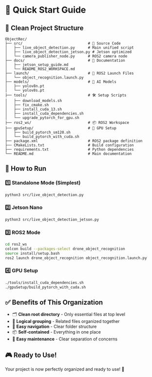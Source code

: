 # 🚀 Quick Start Guide

## 📁 Clean Project Structure

```
ObjectRec/
├── src/                              # 📝 Source Code
│   ├── live_object_detection.py      # Main unified script
│   ├── live_object_detection_jetson.py # Jetson optimized
│   └── camera_publisher_node.py      # ROS2 camera node
├── docs/                             # 📖 Documentation
│   ├── jetson_setup_guide.md
│   └── README_ROS2_WORKSPACE.md
├── launch/                           # 🚀 ROS2 Launch Files
│   └── object_recognition.launch.py
├── models/                           # 🤖 AI Models
│   ├── yolov8n.pt
│   └── yolov8s.pt
├── tools/                            # 🛠️ Setup Scripts
│   ├── download_models.sh
│   ├── fix_cmake.sh
│   ├── install_cuda_13.sh
│   ├── install_cuda_dependencies.sh
│   └── upgrade_pytorch_for_gpu.sh
├── ros2_ws/                          # 📦 ROS2 Workspace
├── gpuSetup/                         # 🚀 GPU Setup
│   ├── build_pytorch_sm120.sh
│   └── build_pytorch_with_cuda.sh
├── package.xml                       # ROS2 package definition
├── CMakeLists.txt                    # Build configuration
├── requirements.txt                  # Python dependencies
└── README.md                         # Main documentation
```

## 🎯 How to Run

### 1️⃣ Standalone Mode (Simplest)
```bash
python3 src/live_object_detection.py
```

### 2️⃣ Jetson Nano
```bash
python3 src/live_object_detection_jetson.py
```

### 3️⃣ ROS2 Mode
```bash
cd ros2_ws
colcon build --packages-select drone_object_recognition
source install/setup.bash
ros2 launch drone_object_recognition object_recognition.launch.py
```

### 4️⃣ GPU Setup
```bash
./tools/install_cuda_dependencies.sh
./gpuSetup/build_pytorch_with_cuda.sh
```

## ✅ Benefits of This Organization

- 🗂️ **Clean root directory** - Only essential files at top level
- 📁 **Logical grouping** - Related files organized together
- 🧭 **Easy navigation** - Clear folder structure
- 📦 **Self-contained** - Everything in one place
- 🔧 **Easy maintenance** - Clear separation of concerns

## 🎮 Ready to Use!

Your project is now perfectly organized and ready to use! 🎉
